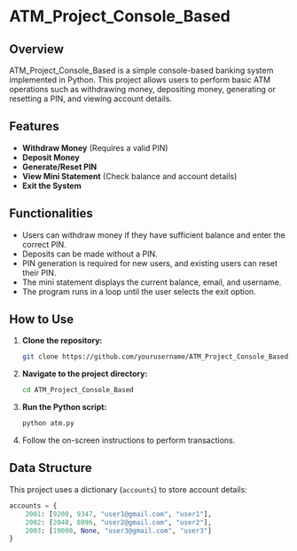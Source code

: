 # ATM_Project_Console_Based

## Overview
ATM_Project_Console_Based is a simple console-based banking system implemented in Python. This project allows users to perform basic ATM operations such as withdrawing money, depositing money, generating or resetting a PIN, and viewing account details.

## Features
- **Withdraw Money** (Requires a valid PIN)
- **Deposit Money**
- **Generate/Reset PIN**
- **View Mini Statement** (Check balance and account details)
- **Exit the System**

## Functionalities
- Users can withdraw money if they have sufficient balance and enter the correct PIN.
- Deposits can be made without a PIN.
- PIN generation is required for new users, and existing users can reset their PIN.
- The mini statement displays the current balance, email, and username.
- The program runs in a loop until the user selects the exit option.

## How to Use

1. **Clone the repository:**
    ```bash
    git clone https://github.com/yourusername/ATM_Project_Console_Based.git
    ```

2. **Navigate to the project directory:**
    ```bash
    cd ATM_Project_Console_Based
    ```

3. **Run the Python script:**
    ```bash
    python atm.py
    ```

4. Follow the on-screen instructions to perform transactions.

## Data Structure
This project uses a dictionary (`accounts`) to store account details:

```python
accounts = {
    2001: [9200, 9347, "user1@gmail.com", "user1"],
    2002: [2040, 8096, "user2@gmail.com", "user2"],
    2003: [19000, None, "user3@gmail.com", "user3"]
}



